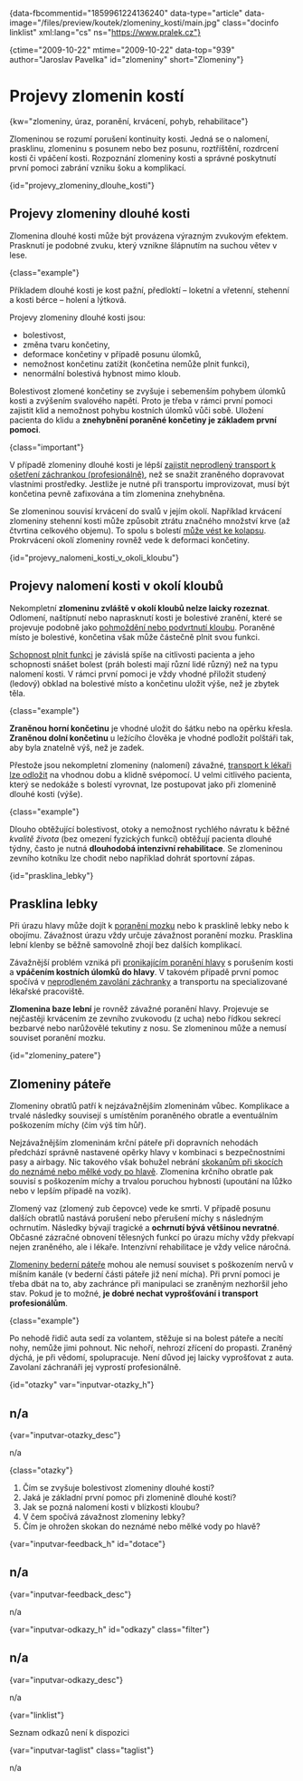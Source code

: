 
{data-fbcommentid="1859961224136240" data-type="article" data-image="/files/preview/koutek/zlomeniny_kosti/main.jpg" class="docinfo linklist" xml:lang="cs" ns="https://www.pralek.cz"}

{ctime="2009-10-22" mtime="2009-10-22" data-top="939" author="Jaroslav Pavelka" id="zlomeniny" short="Zlomeniny"}

# Projevy zlomenin kostí

{kw="zlomeniny, úraz, poranění, krvácení, pohyb, rehabilitace"}

Zlomeninou se rozumí porušení kontinuity kosti. Jedná se o nalomení, prasklinu, zlomeninu s posunem nebo bez posunu, roztříštění, rozdrcení kosti či vpáčení kosti. Rozpoznání zlomeniny kosti a správné poskytnutí první pomoci zabrání vzniku šoku a komplikací. 

{id="projevy\_zlomeniny\_dlouhe_kosti"}

## Projevy zlomeniny dlouhé kosti 

Zlomenina dlouhé kosti může být provázena výrazným zvukovým efektem. Prasknutí je podobné zvuku, který vznikne šlápnutím na suchou větev v lese. 

{class="example"}

Příkladem dlouhé kosti je kost pažní, předloktí – loketní a vřetenní, stehenní a kosti bérce – holení a lýtková. 

Projevy zlomeniny dlouhé kosti jsou: 

  * bolestivost, 
  * změna tvaru končetiny, 
  * deformace končetiny v případě posunu úlomků, 
  * nemožnost končetinu zatížit (končetina nemůže plnit funkci), 
  * nenormální bolestivá hybnost mimo kloub. 

Bolestivost zlomené končetiny se zvyšuje i sebemenším pohybem úlomků kosti a zvýšením svalového napětí. Proto je třeba v rámci první pomoci zajistit klid a nemožnost pohybu kostních úlomků vůči sobě. Uložení pacienta do klidu a **znehybnění poraněné končetiny je základem první pomoci**. 

{class="important"}

V případě zlomeniny dlouhé kosti je lépší [zajistit neprodlený transport k ošetření záchrankou (profesionálně)][1], než se snažit zraněného dopravovat vlastními prostředky. Jestliže je nutné při transportu improvizovat, musí být končetina pevně zafixována a tím zlomenina znehybněna. 

Se zlomeninou souvisí krvácení do svalů v jejím okolí. Například krvácení zlomeniny stehenní kosti může způsobit ztrátu značného množství krve (až čtvrtina celkového objemu). To spolu s bolestí [může vést ke kolapsu][2]. Prokrvácení okolí zlomeniny rovněž vede k deformaci končetiny. 

{id="projevy\_nalomeni\_kosti\_v\_okoli_kloubu"}

## Projevy nalomení kosti v okolí kloubů 

Nekompletní **zlomeninu zvláště v okolí kloubů nelze laicky rozeznat**. Odlomení, naštípnutí nebo naprasknutí kosti je bolestivé zranění, které se projevuje podobně jako [pohmoždění nebo podvrtnutí kloubu][3]. Poraněné místo je bolestivé, končetina však může částečně plnit svou funkci. 

[Schopnost plnit funkci][4] je závislá spíše na citlivosti pacienta a jeho schopnosti snášet bolest (práh bolesti mají různí lidé různý) než na typu nalomení kosti. V rámci první pomoci je vždy vhodné přiložit studený (ledový) obklad na bolestivé místo a končetinu uložit výše, než je zbytek těla. 

{class="example"}

**Zraněnou horní končetinu** je vhodné uložit do šátku nebo na opěrku křesla. **Zraněnou dolní končetinu** u ležícího člověka je vhodné podložit polštáři tak, aby byla znatelně výš, než je zadek. 

Přestože jsou nekompletní zlomeniny (nalomení) závažné, [transport k lékaři lze odložit][5] na vhodnou dobu a klidně svépomocí. U velmi citlivého pacienta, který se nedokáže s bolestí vyrovnat, lze postupovat jako při zlomenině dlouhé kosti (výše). 

{class="example"}

Dlouho obtěžující bolestivost, otoky a nemožnost rychlého návratu k běžné _kvalitě života_ (bez omezení fyzických funkcí) obtěžují pacienta dlouhé týdny, často je nutná **dlouhodobá intenzivní rehabilitace**. Se zlomeninou zevního kotníku lze chodit nebo například dohrát sportovní zápas. 

{id="prasklina_lebky"}

## Prasklina lebky 

Při úrazu hlavy může dojít k [poranění mozku][6] nebo k prasklině lebky nebo k obojímu. Závažnost úrazu vždy určuje závažnost poranění mozku. Prasklina lební klenby se běžně samovolně zhojí bez dalších komplikací. 

Závažnější problém vzniká při [pronikajícím poranění hlavy][7] s porušením kosti a **vpáčením kostních úlomků do hlavy**. V takovém případě první pomoc spočívá v [neprodleném zavolání záchranky][1] a transportu na specializované lékařské pracoviště. 

**Zlomenina baze lební** je rovněž závažné poranění hlavy. Projevuje se nejčastěji krvácením ze zevního zvukovodu (z ucha) nebo řídkou sekrecí bezbarvé nebo narůžovělé tekutiny z nosu. Se zlomeninou může a nemusí souviset poranění mozku. 

{id="zlomeniny_patere"}

## Zlomeniny páteře 

Zlomeniny obratlů patří k nejzávažnějším zlomeninám vůbec. Komplikace a trvalé následky souvisejí s umístěním poraněného obratle a eventuálním poškozením míchy (čím výš tím hůř). 

Nejzávažnějším zlomeninám krční páteře při dopravních nehodách předchází správně nastavené opěrky hlavy v kombinaci s bezpečnostními pasy a airbagy. Nic takového však bohužel nebrání [skokanům při skocích do neznámé nebo mělké vody po hlavě][8]. Zlomenina krčního obratle pak souvisí s poškozením míchy a trvalou poruchou hybnosti (upoutání na lůžko nebo v lepším případě na vozík). 

Zlomený vaz (zlomený zub čepovce) vede ke smrti. V případě posunu dalších obratlů nastává porušení nebo přerušení míchy s následným ochrnutím. Následky bývají tragické a **ochrnutí bývá většinou nevratné**. Občasné zázračné obnovení tělesných funkcí po úrazu míchy vždy překvapí nejen zraněného, ale i lékaře. Intenzívní rehabilitace je vždy velice náročná. 

[Zlomeniny bederní páteře][9] mohou ale nemusí souviset s poškozením nervů v míšním kanále (v bederní části páteře již není mícha). Při první pomoci je třeba dbát na to, aby zachránce při manipulaci se zraněným nezhoršil jeho stav. Pokud je to možné, **je dobré nechat vyprošťování i transport profesionálům**. 

{class="example"}

Po nehodě řidič auta sedí za volantem, stěžuje si na bolest páteře a necítí nohy, nemůže jimi pohnout. Nic nehoří, nehrozí zřícení do propasti. Zraněný dýchá, je při vědomí, spolupracuje. Není důvod jej laicky vyprošťovat z auta. Zavolaní záchranáři jej vyprostí profesionálně. 

{id="otazky" var="inputvar-otazky_h"}

## n/a 

{var="inputvar-otazky_desc"}

n/a 

{class="otazky"}

  1. Čím se zvyšuje bolestivost zlomeniny dlouhé kosti? 
  2. Jaká je základní první pomoc při zlomenině dlouhé kosti? 
  3. Jak se pozná nalomení kosti v blízkosti kloubu? 
  4. V čem spočívá závažnost zlomeniny lebky? 
  5. Čím je ohrožen skokan do neznámé nebo mělké vody po hlavě? 

{var="inputvar-feedback_h" id="dotace"}

## n/a 

{var="inputvar-feedback_desc"}

n/a 

{var="inputvar-odkazy_h" id="odkazy" class="filter"}

## n/a 

{var="inputvar-odkazy_desc"}

n/a 

{var="linklist"}

Seznam odkazů není k dispozici 

{var="inputvar-taglist" class="taglist"}

n/a

 [1]: zachranka
 [2]: kolaps
 [3]: vyron_kotniku
 [4]: detske_zlomeniny
 [5]: nalehavost_vysetreni
 [6]: otres_mozku
 [7]: zavazna_poraneni
 [8]: skoky_do_vody
 [9]: starecke_zlomeniny

